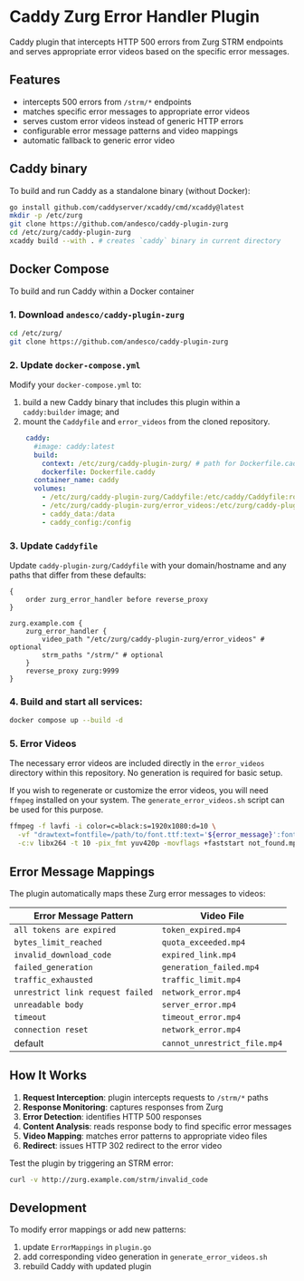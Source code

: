 # Caddy Zurg Error Handler Plugin

Caddy plugin that intercepts HTTP 500 errors from Zurg STRM endpoints and serves appropriate error videos based on the specific error messages.

## Features

- intercepts 500 errors from `/strm/*` endpoints
- matches specific error messages to appropriate error videos
- serves custom error videos instead of generic HTTP errors
- configurable error message patterns and video mappings
- automatic fallback to generic error video

## Caddy binary

To build and run Caddy as a standalone binary (without Docker):

```bash
go install github.com/caddyserver/xcaddy/cmd/xcaddy@latest
mkdir -p /etc/zurg
git clone https://github.com/andesco/caddy-plugin-zurg
cd /etc/zurg/caddy-plugin-zurg
xcaddy build --with . # creates `caddy` binary in current directory
```

## Docker Compose

To build and run Caddy within a Docker container

### 1. Download `andesco/caddy-plugin-zurg`
```bash
cd /etc/zurg/
git clone https://github.com/andesco/caddy-plugin-zurg
```

### 2.  Update `docker-compose.yml`
   
Modify your `docker-compose.yml` to:
1. build a new Caddy binary that includes this plugin within a `caddy:builder` image; and
2. mount the `Caddyfile` and `error_videos` from the cloned repository.

```yaml
    caddy:
      #image: caddy:latest
      build:
        context: /etc/zurg/caddy-plugin-zurg/ # path for Dockerfile.caddy
        dockerfile: Dockerfile.caddy
      container_name: caddy
      volumes:
        - /etc/zurg/caddy-plugin-zurg/Caddyfile:/etc/caddy/Caddyfile:ro
        - /etc/zurg/caddy-plugin-zurg/error_videos:/etc/zurg/caddy-plugin-zurg/error_videos:ro
        - caddy_data:/data
        - caddy_config:/config
```

### 3. Update `Caddyfile`

Update `caddy-plugin-zurg/Caddyfile` with your domain/hostname and any paths that differ from these defaults:

```caddy
{
    order zurg_error_handler before reverse_proxy
}

zurg.example.com {
    zurg_error_handler {
        video_path "/etc/zurg/caddy-plugin-zurg/error_videos" # optional
        strm_paths "/strm/" # optional
    }
    reverse_proxy zurg:9999
}
```
    
### 4. Build and start all services:

```bash
docker compose up --build -d
```

### 5. Error Videos

The necessary error videos are included directly in the `error_videos` directory within this repository. No generation is required for basic setup.

If you wish to regenerate or customize the error videos, you will need `ffmpeg` installed on your system. The `generate_error_videos.sh` script can be used for this purpose.

```bash
ffmpeg -f lavfi -i color=c=black:s=1920x1080:d=10 \
  -vf "drawtext=fontfile=/path/to/font.ttf:text='${error_message}':fontsize=96:fontcolor=white:x=(w-text_w)/2:y=(h-text_h)/2" \
  -c:v libx264 -t 10 -pix_fmt yuv420p -movflags +faststart not_found.mp4
```



## Error Message Mappings

The plugin automatically maps these Zurg error messages to videos:

| Error Message Pattern | Video File |
|----------------------|------------|
| `all tokens are expired` | `token_expired.mp4` |
| `bytes_limit_reached` | `quota_exceeded.mp4` |
| `invalid_download_code` | `expired_link.mp4` |
| `failed_generation` | `generation_failed.mp4` |
| `traffic_exhausted` | `traffic_limit.mp4` |
| `unrestrict link request failed` | `network_error.mp4` |
| `unreadable body` | `server_error.mp4` |
| `timeout` | `timeout_error.mp4` |
| `connection reset` | `network_error.mp4` |
| default | `cannot_unrestrict_file.mp4` |

## How It Works

1. **Request Interception**: plugin intercepts requests to `/strm/*` paths
2. **Response Monitoring**: captures responses from Zurg
3. **Error Detection**: identifies HTTP 500 responses
4. **Content Analysis**: reads response body to find specific error messages
5. **Video Mapping**: matches error patterns to appropriate video files
6. **Redirect**: issues HTTP 302 redirect to the error video

Test the plugin by triggering an STRM error:

```bash
curl -v http://zurg.example.com/strm/invalid_code
```

## Development

To modify error mappings or add new patterns:

1. update `ErrorMappings` in `plugin.go`
2. add corresponding video generation in `generate_error_videos.sh`
3. rebuild Caddy with updated plugin

